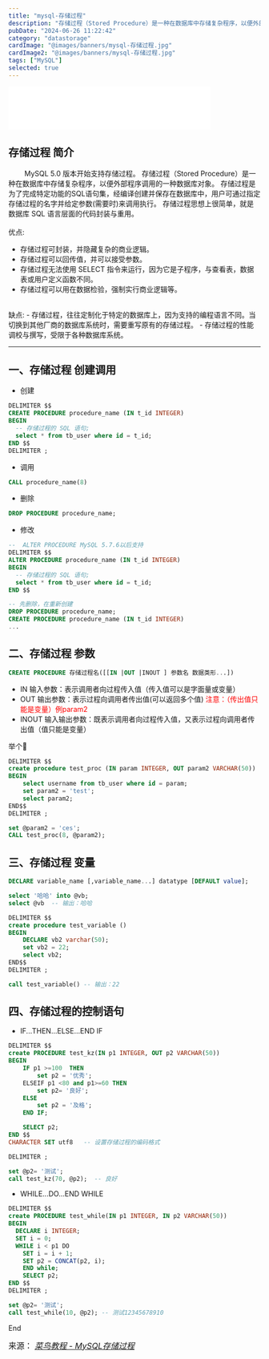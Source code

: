 ```yaml
---
title: "mysql-存储过程"
description: "存储过程（Stored Procedure）是一种在数据库中存储复杂程序，以便外部程序调用的一种数据库对象。"
pubDate: "2024-06-26 11:22:42"
category: "datastorage"
cardImage: "@images/banners/mysql-存储过程.jpg"
cardImage2: "@images/banners/mysql-存储过程.jpg"
tags: ["MySQL"]
selected: true
---
```


<iframe frameborder="no" border="0" marginwidth="0" marginheight="0" width=80% height=86 src="//music.163.com/outchain/player?type=2&id=1469215061&auto=1&height=66"></iframe>


## 存储过程 简介
&emsp;&emsp; MySQL 5.0 版本开始支持存储过程。
存储过程（Stored Procedure）是一种在数据库中存储复杂程序，以便外部程序调用的一种数据库对象。
存储过程是为了完成特定功能的SQL语句集，经编译创建并保存在数据库中，用户可通过指定存储过程的名字并给定参数(需要时)来调用执行。
存储过程思想上很简单，就是数据库 SQL 语言层面的代码封装与重用。
<br>
<br>
优点:
- 存储过程可封装，并隐藏复杂的商业逻辑。
- 存储过程可以回传值，并可以接受参数。
- 存储过程无法使用 SELECT 指令来运行，因为它是子程序，与查看表，数据表或用户定义函数不同。
- 存储过程可以用在数据检验，强制实行商业逻辑等。
<br>
缺点:
- 存储过程，往往定制化于特定的数据库上，因为支持的编程语言不同。当切换到其他厂商的数据库系统时，需要重写原有的存储过程。
- 存储过程的性能调校与撰写，受限于各种数据库系统。

-- -

## 一、存储过程 创建调用
- 创建
```sql
DELIMITER $$
CREATE PROCEDURE procedure_name (IN t_id INTEGER)
BEGIN
  -- 存储过程的 SQL 语句;
  select * from tb_user where id = t_id;
END $$
DELIMITER ;
```
- 调用

```sql
CALL procedure_name(8)
```
- 删除
```sql
DROP PROCEDURE procedure_name;
```
- 修改
```sql
--  ALTER PROCEDURE MySQL 5.7.6以后支持
DELIMITER $$
ALTER PROCEDURE procedure_name (IN t_id INTEGER)
BEGIN
  -- 存储过程的 SQL 语句;
  select * from tb_user where id = t_id;
END $$
```
```sql
-- 先删除，在重新创建
DROP PROCEDURE procedure_name;
CREATE PROCEDURE procedure_name (IN t_id INTEGER)
...
```


## 二、存储过程 参数
```sql
CREATE PROCEDURE 存储过程名([[IN |OUT |INOUT ] 参数名 数据类形...])
```
- IN 输入参数：表示调用者向过程传入值（传入值可以是字面量或变量）
- OUT 输出参数：表示过程向调用者传出值(可以返回多个值) <font color="red">注意：（传出值只能是变量）例param2</font>
- INOUT 输入输出参数：既表示调用者向过程传入值，又表示过程向调用者传出值（值只能是变量）

举个🌰
```sql
DELIMITER $$
create procedure test_proc (IN param INTEGER, OUT param2 VARCHAR(50))
BEGIN
	select username from tb_user where id = param;
	set param2 = 'test';
	select param2;
END$$
DELIMITER ;

set @param2 = 'ces';
CALL test_proc(8, @param2);
```

## 三、存储过程 变量

```sql
DECLARE variable_name [,variable_name...] datatype [DEFAULT value];

select '哈哈' into @vb;
select @vb  -- 输出：哈哈

DELIMITER $$
create procedure test_variable ()
BEGIN
	DECLARE vb2 varchar(50);  
	set vb2 = 22;
	select vb2;
END$$
DELIMITER ;

call test_variable() -- 输出：22
```
## 四、存储过程的控制语句

- IF...THEN...ELSE...END IF
```sql
DELIMITER $$
create PROCEDURE test_kz(IN p1 INTEGER, OUT p2 VARCHAR(50))
BEGIN
	IF p1 >=100  THEN
		set p2 = '优秀';
	ELSEIF p1 <80 and p1>=60 THEN
		set p2= '良好';
	ELSE
		set p2 = '及格';
	END IF;

	SELECT p2;
END $$
CHARACTER SET utf8   -- 设置存储过程的编码格式

DELIMITER ;

set @p2= '测试';
call test_kz(70, @p2);  -- 良好
```

- WHILE...DO...END WHILE
```sql
DELIMITER $$
create PROCEDURE test_while(IN p1 INTEGER, IN p2 VARCHAR(50))
BEGIN
  DECLARE i INTEGER;
  SET i = 0;
  WHILE i < p1 DO
    SET i = i + 1;
    SET p2 = CONCAT(p2, i);
	END while;  
	SELECT p2;
END $$
DELIMITER ;

set @p2= '测试';
call test_while(10, @p2); -- 测试12345678910
```
End

<font size=3 >来源： *[菜鸟教程 - MySQL存储过程](https://www.runoob.com/w3cnote/mysql-stored-procedure.html)*</font>
